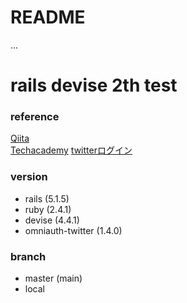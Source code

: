 # README
...

# rails devise 2th test
### reference
[Qiita](https://qiita.com/cigalecigales/items/f4274088f20832252374)  
[Techacademy](https://techacademy.jp/magazine/7336)
[twitterログイン](http://freesworder.net/rails-twitter/)

### version
- rails (5.1.5)
- ruby (2.4.1)
- devise (4.4.1)
- omniauth-twitter (1.4.0)


### branch
- master (main)
- local
